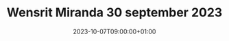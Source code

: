 ---
title: "Wensrit Miranda 30 september 2023"
date: 2023-10-07T09:00:00+01:00
draft: true
tags: ["modelx"]
---